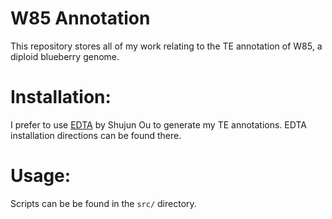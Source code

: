 # W85 Annotation
This repository stores all of my work relating to the TE annotation of W85, a diploid blueberry genome.

# Installation:
I prefer to use [EDTA](https://github.com/oushujun/EDTA) by Shujun Ou to generate my TE annotations. EDTA installation directions can be found there.

# Usage:
Scripts can be be found in the `src/` directory.
